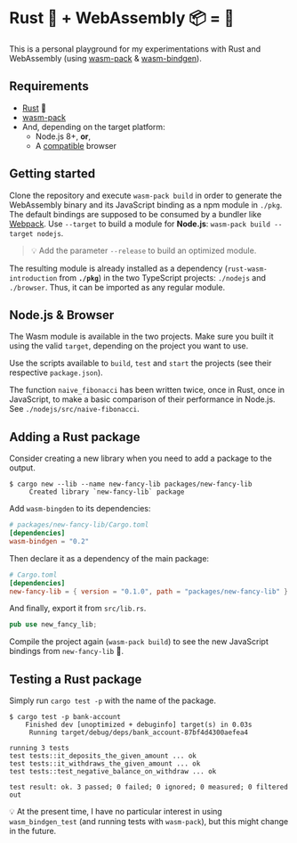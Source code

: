 # Rust 🦀 + WebAssembly 📦 = 💝

This is a personal playground for my experimentations with Rust and WebAssembly (using [wasm-pack](https://github.com/rustwasm/wasm-pack) & [wasm-bindgen](https://rustwasm.github.io/docs/wasm-bindgen)).

## Requirements

- [Rust](https://www.rust-lang.org/tools/install) 🤷
- [wasm-pack](https://github.com/rustwasm/wasm-pack)
- And, depending on the target platform:
  - Node.js 8+, **or**,
  - A [compatible](https://caniuse.com/#search=webassembly) browser

## Getting started

Clone the repository and execute `wasm-pack build` in order to generate the WebAssembly binary and its JavaScript binding as a npm module in `./pkg`. The default bindings are supposed to be consumed by a bundler like [Webpack](https://webpack.js.org/). Use `--target` to build a module for **Node.js**: `wasm-pack build --target nodejs`.

> 💡 Add the parameter `--release` to build an optimized module.

The resulting module is already installed as a dependency (`rust-wasm-introduction` from **`./pkg`**) in the two TypeScript projects: `./nodejs` and `./browser`. Thus, it can be imported as any regular module.

## Node.js & Browser

The Wasm module is available in the two projects. Make sure you built it using the valid `target`, depending on the project you want to use.

Use the scripts available to `build`, `test` and `start` the projects (see their respective `package.json`).

The function `naive_fibonacci` has been written twice, once in Rust, once in JavaScript, to make a basic comparison of their performance in Node.js. See `./nodejs/src/naive-fibonacci`.

## Adding a Rust package

Consider creating a new library when you need to add a package to the output.

```shell
$ cargo new --lib --name new-fancy-lib packages/new-fancy-lib
     Created library `new-fancy-lib` package
```

Add `wasm-bingden` to its dependencies:

```toml
# packages/new-fancy-lib/Cargo.toml
[dependencies]
wasm-bindgen = "0.2"
```

Then declare it as a dependency of the main package:

```toml
# Cargo.toml
[dependencies]
new-fancy-lib = { version = "0.1.0", path = "packages/new-fancy-lib" }
```

And finally, export it from `src/lib.rs`.

```rust
pub use new_fancy_lib;
```

Compile the project again (`wasm-pack build`) to see the new JavaScript bindings from `new-fancy-lib` 🎉.

## Testing a Rust package

Simply run `cargo test -p` with the name of the package.

```shell
$ cargo test -p bank-account
    Finished dev [unoptimized + debuginfo] target(s) in 0.03s
     Running target/debug/deps/bank_account-87bf4d4300aefea4

running 3 tests
test tests::it_deposits_the_given_amount ... ok
test tests::it_withdraws_the_given_amount ... ok
test tests::test_negative_balance_on_withdraw ... ok

test result: ok. 3 passed; 0 failed; 0 ignored; 0 measured; 0 filtered out
```

💡 At the present time, I have no particular interest in using `wasm_bindgen_test` (and running tests with `wasm-pack`), but this might change in the future.
